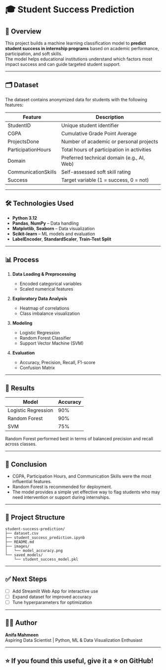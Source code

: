 
# 🎓 Student Success Prediction

## 📌 Overview

This project builds a machine learning classification model to **predict student success in internship programs** based on academic performance, participation, and soft skills.  
The model helps educational institutions understand which factors most impact success and can guide targeted student support.

---

## 🗂️ Dataset

The dataset contains anonymized data for students with the following features:

| Feature               | Description                                 |
|-----------------------|---------------------------------------------|
| StudentID             | Unique student identifier                   |
| CGPA                  | Cumulative Grade Point Average              |
| ProjectsDone          | Number of academic or personal projects     |
| ParticipationHours    | Total hours of participation in activities  |
| Domain                | Preferred technical domain (e.g., AI, Web)  |
| CommunicationSkills   | Self-assessed soft skill rating             |
| Success               | Target variable (1 = success, 0 = not)      |

---

## 🛠️ Technologies Used

- **Python 3.12**
- **Pandas**, **NumPy** – Data handling
- **Matplotlib**, **Seaborn** – Data visualization
- **Scikit-learn** – ML models and evaluation
- **LabelEncoder**, **StandardScaler**, **Train-Test Split**

---

## 📊 Process

1. **Data Loading & Preprocessing**
   - Encoded categorical variables
   - Scaled numerical features

2. **Exploratory Data Analysis**
   - Heatmap of correlations
   - Class imbalance visualization

3. **Modeling**
   - Logistic Regression
   - Random Forest Classifier
   - Support Vector Machine (SVM)

4. **Evaluation**
   - Accuracy, Precision, Recall, F1-score
   - Confusion Matrix

---

## 🧠 Results

| Model                | Accuracy |
|----------------------|----------|
| Logistic Regression  | 90%      |
| Random Forest        | 90%      |
| SVM                  | 75%      |

Random Forest performed best in terms of balanced precision and recall across classes.

---

## 📌 Conclusion

- CGPA, Participation Hours, and Communication Skills were the most influential features.
- Random Forest is recommended for deployment.
- The model provides a simple yet effective way to flag students who may need intervention or support during internships.

---

## 📁 Project Structure

```
student-success-prediction/
├── dataset.csv
├── student_success_prediction.ipynb
├── README.md
├── images/
│   └── model_accuracy.png
└── saved_models/
    └── student_success_model.pkl
```

---

## ✅ Next Steps

- [ ] Add Streamlit Web App for interactive use
- [ ] Expand dataset for improved accuracy
- [ ] Tune hyperparameters for optimization

---

## 🙋‍♀️ Author

**Anifa Mahmeen**  
Aspiring Data Scientist | Python, ML & Data Visualization Enthusiast

---

## ⭐ If you found this useful, give it a ⭐ on GitHub!
